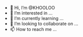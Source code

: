 - 👋 Hi, I’m @KHOOLOO
- 👀 I’m interested in ...
- 🌱 I’m currently learning ...
- 💞️ I’m looking to collaborate on ...
- 📫 How to reach me ...

<!---
KHOOLOO/KHOOLOO is a ✨ special ✨ repository because its `README.md` (this file) appears on your GitHub profile.
You can click the Preview link to take a look at your changes.
--->
